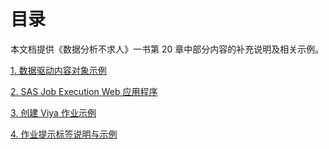 # 目录
本文档提供《数据分析不求人》一书第 20 章中部分内容的补充说明及相关示例。

[1. 数据驱动内容对象示例](https://github.com/sbjciw/VisualAnalytics/edit/master/datadriven/example.md#1-数据驱动内容对象示例)


[2. SAS Job Execution Web 应用程序](https://github.com/sbjciw/VisualAnalytics/edit/master/datadriven/example.md#2-SAS-Job-Execution-Web-应用程序)


[3. 创建 Viya 作业示例](https://github.com/sbjciw/VisualAnalytics/edit/master/datadriven/example.md#3-SAS-Job-Execution-Web-应用程序)


[4. 作业提示标签说明与示例](https://github.com/sbjciw/VisualAnalytics/edit/master/datadriven/example.md4-作业提示标签说明与示例)


